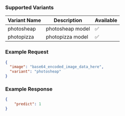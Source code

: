 ### Supported Variants
| Variant Name | Description | Available |
|--------------|-------------|-----------|
| photosheap | photosheap model | ✅ |
| photopizza | photopizza model | ✅ |

### Example Request

```json
{
  "image": "base64_encoded_image_data_here",
  "variant": "photosheap"
}
```

### Example Response
```json
{
    "predict": 1
}